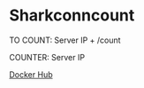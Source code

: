 # Sharkconncount

TO COUNT: Server IP + /count

COUNTER: Server IP

[Docker Hub](https://hub.docker.com/r/shark2byte/usercounter)